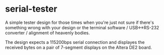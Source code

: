 serial-tester
===================

A simple tester design for those times when you're just not sure
if there's something wrong with your design or the terminal software /
USB<->RS-232 converter / alignment of heavenly bodies.

The design expects a 115200bps serial connection and displayes the
received bytes on a pair of 7-segment displays on the Altera DE2 board.